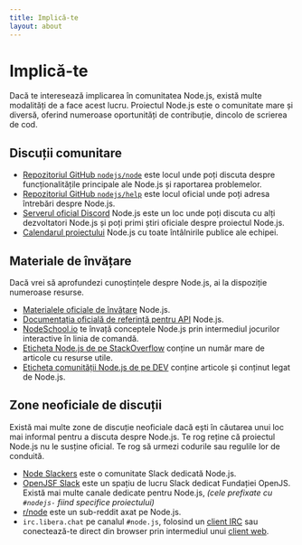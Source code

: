 ```yaml
---
title: Implică-te
layout: about
---
```


# Implică-te

Dacă te interesează implicarea în comunitatea Node.js, există multe modalități de a face acest lucru. Proiectul Node.js este o comunitate mare și diversă, oferind numeroase oportunități de contribuție, dincolo de scrierea de cod.

## Discuții comunitare

- [Repozitoriul GitHub `nodejs/node`](https://github.com/nodejs/node/issues) este locul unde poți discuta despre funcționalitățile principale ale Node.js și raportarea problemelor.
- [Repozitoriul GitHub `nodejs/help`](https://github.com/nodejs/help/issues) este locul oficial unde poți adresa întrebări despre Node.js.
- [Serverul oficial Discord](https://discord.gg/nodejs) Node.js este un loc unde poți discuta cu alți dezvoltatori Node.js și poți primi știri oficiale despre proiectul Node.js.
- [Calendarul proiectului](https://nodejs.org/calendar) Node.js cu toate întâlnirile publice ale echipei.

## Materiale de învățare

Dacă vrei să aprofundezi cunoștințele despre Node.js, ai la dispoziție numeroase resurse.

- [Materialele oficiale de învățare](https://nodejs.org/en/learn/) Node.js.
- [Documentația oficială de referință pentru API](https://nodejs.org/api/) Node.js.
- [NodeSchool.io](https://nodeschool.io/) te învață conceptele Node.js prin intermediul jocurilor interactive în linia de comandă.
- [Eticheta Node.js de pe StackOverflow](https://stackoverflow.com/questions/tagged/node.js) conține un număr mare de articole cu resurse utile.
- [Eticheta comunității Node.js de pe DEV](https://dev.to/t/node) conține articole și conținut legat de Node.js.

## Zone neoficiale de discuții

Există mai multe zone de discuție neoficiale dacă ești în căutarea unui loc mai informal pentru a discuta despre Node.js.
Te rog reține că proiectul Node.js nu le susține oficial. Te rog să urmezi codurile sau regulile lor de conduită.

- [Node Slackers](https://www.nodeslackers.com/) este o comunitate Slack dedicată Node.js.
- [OpenJSF Slack](https://slack-invite.openjsf.org/) este un spațiu de lucru Slack dedicat Fundației OpenJS. Există mai multe canale dedicate pentru Node.js, _(cele prefixate cu `#nodejs-` fiind specifice proiectului)_
- [r/node](https://www.reddit.com/r/node/) este un sub-reddit axat pe Node.js.
- `irc.libera.chat` pe canalul `#node.js`, folosind un [client IRC](https://en.wikipedia.org/wiki/Comparison_of_Internet_Relay_Chat_clients) sau conectează-te direct din browser prin intermediul unui [client web](https://kiwiirc.com/nextclient/).
